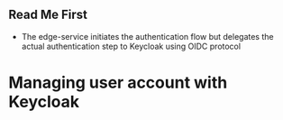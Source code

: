 ## Read Me First
* The edge-service initiates the authentication flow 
but delegates the actual authentication step 
to Keycloak using OIDC protocol

# Managing user account with Keycloak